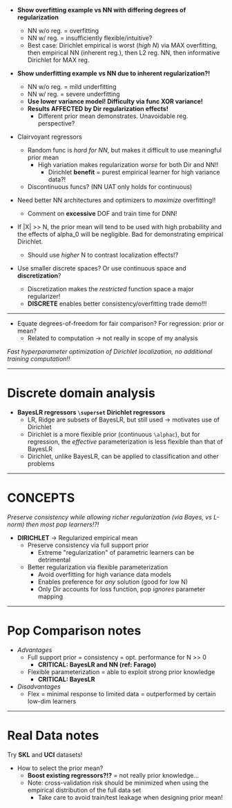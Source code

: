 - **Show overfitting example vs NN with differing degrees of regularization**
  - NN w/o reg. = overfitting
  - NN w/ reg. = insufficiently flexible/intuitive?
  - Best case: Dirichlet empirical is worst (*high N*) via MAX overfitting, then empirical NN (inherent reg.), then L2 reg. NN, then informative Dirichlet for MAX reg.

- **Show underfitting example vs NN due to inherent regularization?!**
  - NN w/o reg. = mild underfitting
  - NN w/ reg. = severe underfitting
  - **Use lower variance model! Difficulty via func XOR variance!**
  - **Results AFFECTED by Dir regularization effects!**
    - Different prior mean demonstrates. Unavoidable reg. perspective?

- Clairvoyant regressors
  - Random func is *hard for NN*, but makes it difficult to use meaningful prior mean
    - High variation makes regularization *worse* for both Dir and NN!!
      - Dirichlet **benefit** = purest empirical learner for high variance data?!
  - Discontinuous funcs? (NN UAT only holds for continuous)


- Need better NN architectures and optimizers to *maximize* overfitting!!
  - Comment on **excessive** DOF and train time for DNN!

- If |X| >> N, the prior mean will tend to be used with high probability and the effects of alpha_0 will be negligible. Bad for demonstrating empirical Dirichlet.
  - Should use *higher* N to contrast localization effects!?

- Use smaller discrete spaces? Or use continuous space and **discretization**?
  - Discretization makes the *restricted* function space a major regularizer!
  - **DISCRETE** enables better consistency/overfitting trade demo!!!



---
- Equate degrees-of-freedom for fair comparison? For regression: prior or mean?
  - Related to computation -> not really in scope of my analysis

*Fast hyperparameter optimization of Dirichlet localization, no additional training computation!!*

---
# Discrete domain analysis
- **BayesLR regressors `\superset` Dirichlet regressors**
  - LR, Ridge are subsets of BayesLR, but still used -> motivates use of Dirichlet
  - Dirichlet is a more flexible prior (continuous `\alphac`), but for regression, the *effective* parameterization is less flexible than that of BayesLR
  - Dirichlet, unlike BayesLR, can be applied to classification and other problems


---
# CONCEPTS
*Preserve consistency while allowing richer regularization (via Bayes, vs L-norm) then most pop learners!?!*

- **DIRICHLET** -> Regularized empirical mean
  - Preserve consistency via full support prior
    - Extreme "regularization" of parametric learners can be detrimental
  - Better regularization via flexible parameterization
    - Avoid overfitting for high variance data models
    - Enables preference for *any* solution (good for low N)
    - Only Dir accounts for loss function, pop *ignores* parameter mapping


---
# Pop Comparison notes
- *Advantages*
  - Full support prior = consistency = opt. performance for N >> 0
    - **CRITICAL: BayesLR and NN (ref: Farago)**
  - Flexible parameterization = able to exploit strong prior knowledge
    - **CRITICAL: BayesLR**
- *Disadvantages*
  - Flex = minimal response to limited data = outperformed by certain low-dim learners


---
# Real Data notes
Try **SKL** and **UCI** datasets!

- How to select the prior mean?
  - **Boost existing regressors?!?** = not really prior knowledge...
  - Note: cross-validation risk should be minimized when using the empirical distribution of the full data set
    - Take care to avoid train/test leakage when designing prior mean!
